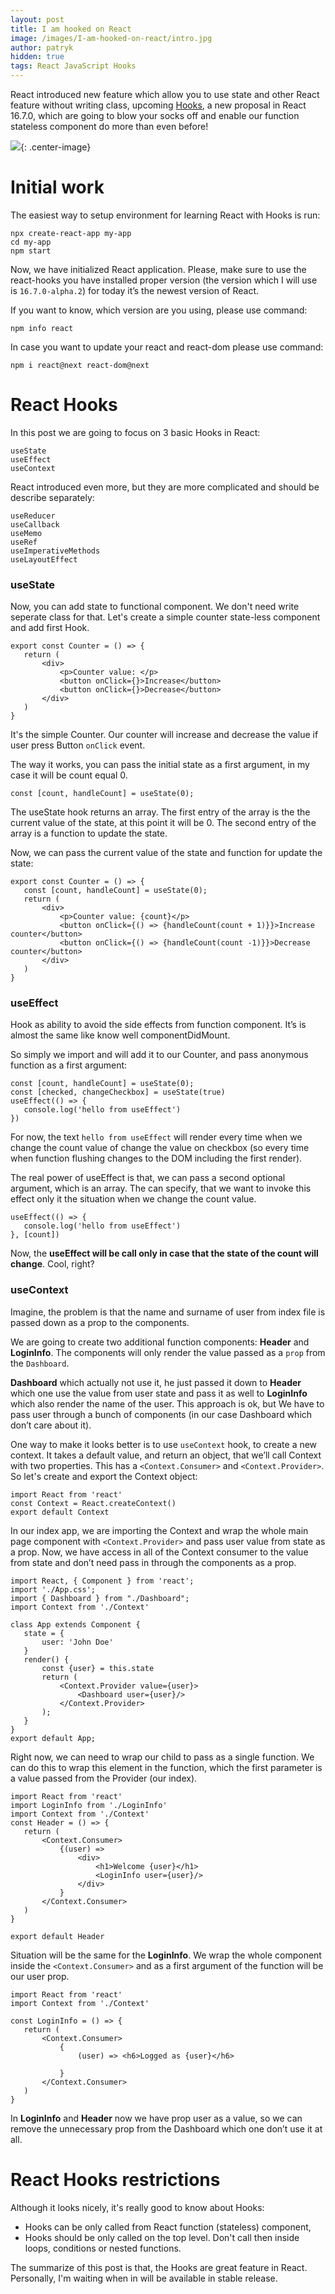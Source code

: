 ```yaml
---
layout: post
title: I am hooked on React
image: /images/I-am-hooked-on-react/intro.jpg
author: patryk
hidden: true
tags: React JavaScript Hooks 
---
```


React introduced new feature which allow you to use state and other React feature without writing class, upcoming [Hooks](https://reactjs.org/docs/hooks-overview.html), a new proposal in React 16.7.0, which are going to blow your socks off and enable our function stateless component do more than even before!

![](/images/I-am-hooked-on-react/intro.jpg){: .center-image}

# Initial work #

The easiest way to setup environment for learning React with Hooks is run:

```
npx create-react-app my-app
cd my-app
npm start
```

Now, we have initialized React application.
Please, make sure to use the react-hooks you have installed proper version (the version which I will use is `16.7.0-alpha.2`) for today it’s the newest version of React.

If you want to know, which version are you using, please use command: 

```npm info react```

In case you want to update your react and react-dom please use command: 

```npm i react@next react-dom@next```

# React Hooks #

In this post we are going to focus on 3 basic Hooks in React:

```
useState
useEffect
useContext
```

React introduced even more, but they are more complicated and should be describe separately:

```
useReducer
useCallback
useMemo
useRef
useImperativeMethods
useLayoutEffect
```


### useState

Now, you can add state to functional component. We don't need write seperate class for that.
Let's create a simple counter state-less component and add first Hook.

```
export const Counter = () => {
   return (
       <div>
           <p>Counter value: </p>
           <button onClick={}>Increase</button>
           <button onClick={}>Decrease</button>
       </div>
   )
}
```

It's the simple Counter. Our counter will increase and decrease the value if user press Button `onClick` event.

The way it works, you can pass the initial state as a first argument, in my case it will be count equal 0. 
```
const [count, handleCount] = useState(0);
```
The useState hook returns an array. The first entry of the array is the the current value of the state, at this point it will be 0. The second entry of the array is a function to update the state.

Now, we can pass the current value of the state and function for update the state:

```
export const Counter = () => {
   const [count, handleCount] = useState(0);
   return (
       <div>
           <p>Counter value: {count}</p>
           <button onClick={() => {handleCount(count + 1)}}>Increase counter</button>
           <button onClick={() => {handleCount(count -1)}}>Decrease counter</button>
       </div>
   )
}
```


### useEffect

Hook as ability to avoid the side effects from function component. It’s is almost the same like know well componentDidMount.

So simply we import and will add it to our Counter, and pass anonymous function as a first argument:

```
const [count, handleCount] = useState(0);
const [checked, changeCheckbox] = useState(true)
useEffect(() => {
   console.log('hello from useEffect')
})
```

For now, the text `hello from useEffect` will render every time when we change the count value of change the value on checkbox (so every time when function flushing changes to the DOM including the first render). 

The real power of useEffect is that, we can pass a second optional argument, which is an array. The can specify, that we want to invoke this effect only it the situation when we change the count value.

```
useEffect(() => {
   console.log('hello from useEffect')
}, [count])
```

Now, the **useEffect will be call only in case that the state of the count will change**. Cool, right?

### useContext

Imagine, the problem is that the name and surname of user from index file is passed down as a prop to the components. 

We are going to create two additional function components: **Header** and **LoginInfo**. The components will only render the value passed as a `prop` from the `Dashboard`.

**Dashboard** which actually not use it, he just passed it down to **Header** which one use the value from user state and pass it as well to **LoginInfo** which also render the name of the user.
This approach is ok, but We have to pass user through a bunch of components (in our case Dashboard which don’t care about it). 

One way to make it looks better is to use `useContext` hook, to create a new context. It takes a default value, and return an object, that we’ll call Context with two properties. 
This has a `<Context.Consumer>` and `<Context.Provider>`. 
So let's create and export the Context object:

```
import React from 'react'
const Context = React.createContext()
export default Context
```

In our index app, we are importing the Context and wrap the whole main page component with `<Context.Provider>` and pass user value from state as a prop. Now, we have access in all of the 
Context consumer to the value from state and don’t need pass in through the components as a prop.

```
import React, { Component } from 'react';
import './App.css';
import { Dashboard } from "./Dashboard";
import Context from './Context'

class App extends Component {
   state = {
       user: 'John Doe'
   }
   render() {
       const {user} = this.state
       return (
           <Context.Provider value={user}>
               <Dashboard user={user}/>
           </Context.Provider>
       );
   }
}
export default App;
```
Right now, we can need to wrap our child to pass as a single function. We can do this to wrap this element in the function, which the first parameter is a value passed from the Provider (our index).
```
import React from 'react'
import LoginInfo from './LoginInfo'
import Context from './Context'
const Header = () => {
   return (
       <Context.Consumer>
           {(user) =>
               <div>
                   <h1>Welcome {user}</h1>
                   <LoginInfo user={user}/>
               </div>
           }
       </Context.Consumer>
   )
}

export default Header
```
Situation will be the same for the **LoginInfo**. We wrap the whole component inside the `<Context.Consumer>` and as a first argument of the function will be our user prop.
```
import React from 'react'
import Context from './Context'

const LoginInfo = () => {
   return (
       <Context.Consumer>
           {
               (user) => <h6>Logged as {user}</h6>

           }
       </Context.Consumer>
   )
}
```

In **LoginInfo** and **Header** now we have prop user as a value, so we can remove the unnecessary prop from the Dashboard which one don’t use it at all. 


# React Hooks restrictions #

Although it looks nicely, it's really good to know about Hooks:
* Hooks can be only called from React function (stateless) component,
* Hooks should be only called on the top level. Don't call then inside loops, conditions or nested functions.

The summarize of this post is that, the Hooks are great feature in React. Personally, I'm waiting when in will be available in stable release.
